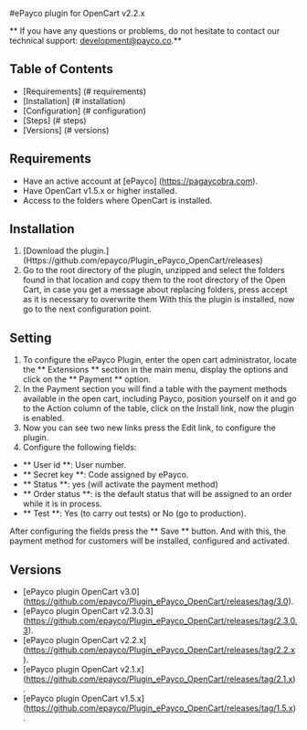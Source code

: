 #ePayco plugin for OpenCart v2.2.x

** If you have any questions or problems, do not hesitate to contact our technical support: development@payco.co.**

## Table of Contents

* [Requirements] (# requirements)
* [Installation] (# installation)
* [Configuration] (# configuration)
* [Steps] (# steps)
* [Versions] (# versions)

## Requirements

* Have an active account at [ePayco] (https://pagaycobra.com).
* Have OpenCart v1.5.x or higher installed.
* Access to the folders where OpenCart is installed.

## Installation

1. [Download the plugin.] (Https://github.com/epayco/Plugin_ePayco_OpenCart/releases)
2. Go to the root directory of the plugin, unzipped and select the folders found in that location and copy them to the root directory of the Open Cart, in case you get a message about replacing folders, press accept as it is necessary to overwrite them With this the plugin is installed, now go to the next configuration point.


## Setting

1. To configure the ePayco Plugin, enter the open cart administrator, locate the ** Extensions ** section in the main menu, display the options and click on the ** Payment ** option.
2. In the Payment section you will find a table with the payment methods available in the open cart, including Payco, position yourself on it and go to the Action column of the table, click on the Install link, now the plugin is enabled.
3. Now you can see two new links press the Edit link, to configure the plugin.
4. Configure the following fields:

* ** User id **: User number.
* ** Secret key **: Code assigned by ePayco.
* ** Status **: yes (will activate the payment method)
* ** Order status **: is the default status that will be assigned to an order while it is in process.
* ** Test **: Yes (to carry out tests) or No (go to production).

After configuring the fields press the ** Save ** button. And with this, the payment method for customers will be installed, configured and activated.


## Versions
* [ePayco plugin OpenCart v3.0] (https://github.com/epayco/Plugin_ePayco_OpenCart/releases/tag/3.0).
* [ePayco plugin OpenCart v2.3.0.3] (https://github.com/epayco/Plugin_ePayco_OpenCart/releases/tag/2.3.0.3).
* [ePayco plugin OpenCart v2.2.x] (https://github.com/epayco/Plugin_ePayco_OpenCart/releases/tag/2.2.x).
* [ePayco plugin OpenCart v2.1.x] (https://github.com/epayco/Plugin_ePayco_OpenCart/releases/tag/2.1.x).
* [ePayco plugin OpenCart v1.5.x] (https://github.com/epayco/Plugin_ePayco_OpenCart/releases/tag/1.5.x). 
